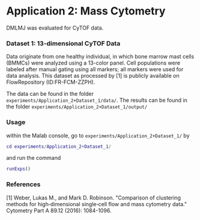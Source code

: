 # Application 2: Mass Cytometry
DMLMJ was evaluated for CyTOF data.
### Dataset 1: 13-dimensional CyTOF Data
Data originate from one healthy individual, in which bone marrow mast cells (BMMCs) were analyzed using a 13-color panel. Cell populations were labeled after manual gating using all markers; all markers were used for data analysis. This dataset as processed by [1] is publicly available on FlowRepository (ID:FR-FCM-ZZPH).

The data can be found in the folder ``experiments/Application_2+Dataset_1/data/``.
The results can be found in the folder ``experiments/Application_2+Dataset_1/output/``
### Usage
within the Malab console, go to ``experiments/Application_2+Dataset_1/`` by
```matlab
cd experiments/Application_2+Dataset_1/
```
and run the command
```matlab
runExps()
```
### References
[1] Weber, Lukas M., and Mark D. Robinson. "Comparison of clustering methods for high‐dimensional single‐cell flow and mass cytometry data." Cytometry Part A 89.12 (2016): 1084-1096.